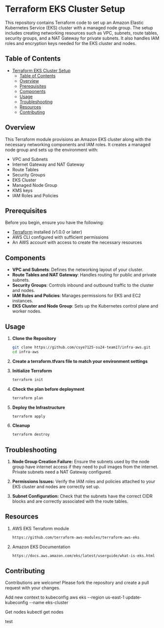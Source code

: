 # Terraform EKS Cluster Setup

This repository contains Terraform code to set up an Amazon Elastic Kubernetes Service (EKS) cluster with a managed node group. The setup includes creating networking resources such as VPC, subnets, route tables, security groups, and a NAT Gateway for private subnets. It also handles IAM roles and encryption keys needed for the EKS cluster and nodes.

## Table of Contents

- [Terraform EKS Cluster Setup](#terraform-eks-cluster-setup)
  - [Table of Contents](#table-of-contents)
  - [Overview](#overview)
  - [Prerequisites](#prerequisites)
  - [Components](#components)
  - [Usage](#usage)
  - [Troubleshooting](#troubleshooting)
  - [Resources](#resources)
  - [Contributing](#contributing)

## Overview

This Terraform module provisions an Amazon EKS cluster along with the necessary networking components and IAM roles. It creates a managed node group and sets up the environment with:

- VPC and Subnets
- Internet Gateway and NAT Gateway
- Route Tables
- Security Groups
- EKS Cluster
- Managed Node Group
- KMS keys
- IAM Roles and Policies

## Prerequisites

Before you begin, ensure you have the following:

- [Terraform](https://www.terraform.io/downloads.html) installed (v1.0.0 or later)
- AWS CLI configured with sufficient permissions
- An AWS account with access to create the necessary resources


## Components

- **VPC and Subnets**: Defines the networking layout of your cluster.
- **Route Tables and NAT Gateway**: Handles routing for public and private subnets.
- **Security Groups**: Controls inbound and outbound traffic to the cluster and nodes.
- **IAM Roles and Policies**: Manages permissions for EKS and EC2 instances.
- **EKS Cluster and Node Group**: Sets up the Kubernetes control plane and worker nodes.

## Usage

1. **Clone the Repository**
   ```bash
   git clone https://github.com/csye7125-su24-team17/infra-aws.git
   cd infra-aws

2. **Create a terraform.tfvars file to match your environment settings**

3. **Initialize Terraform**
   ```bash
   terraform init

4. **Check the plan before deployment**
   ```bash
   terraform plan

5. **Deploy the Infrastructure**
   ```bash
   terraform apply

6. **Cleanup**
   ```bash
   terraform destroy

## Troubleshooting

1. **Node Group Creation Failure:** Ensure the subnets used by the node group have internet access if they need to pull images from the internet. Private subnets need a NAT Gateway configured.
   
2. **Permissions Issues:** Verify the IAM roles and policies attached to your EKS cluster and nodes are correctly set up.

3. **Subnet Configuration:** Check that the subnets have the correct CIDR blocks and are correctly associated with the route tables.

## Resources

1. AWS EKS Terraform module
   
   ```bash
   https://github.com/terraform-aws-modules/terraform-aws-eks

2. Amazon EKS Documentation
   
   ```bash
   https://docs.aws.amazon.com/eks/latest/userguide/what-is-eks.html

## Contributing
Contributions are welcome! Please fork the repository and create a pull request with your changes.

Add new context to kubeconfig
aws eks --region us-east-1 update-kubeconfig --name eks-cluster

Get nodes
kubectl get nodes

test